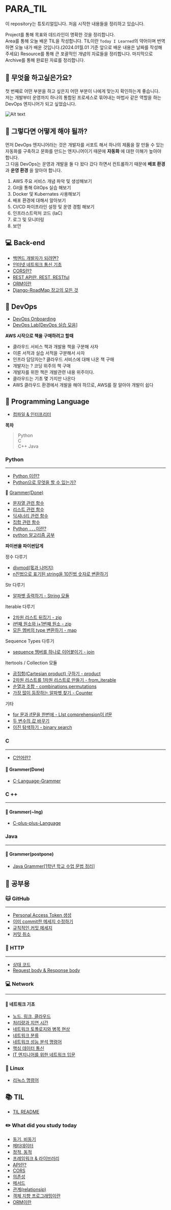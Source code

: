 # PARA_TIL

이 repository는 튜토리얼입니다. 처음 시작한 내용들을 정리하고 있습니다.

Project를 통해 목표와 데드라인이 명확한 것을 정리합니다.  
Area를 통해 오늘 배운 TIL을 작성합니다. TIL이란 `Today I Learned`의 약어이며 번역하면 오늘 내가 배운 것입니다.(2024.01월.01 기준 앞으로 배운 내용은 날짜를 작성해주세요)
Resource를 통해 큰 포괄적인 개념의 자료들을 정리합니다.
마지막으로 Archive를 통해 완료된 자료를 정리합니다.

## 🤔 무엇을 하고싶은가요?

첫 번째로 어떤 부분을 하고 싶은지 어떤 부분이 나에게 맞는지 확인하는게 좋습니다.  
저는 개발부터 운영까지 하나의 통합된 프로세스로 묶어내는 마법사 같은 역할을 하는 DevOps 엔지니어가 되고 싶었습니다.

![Alt text](image.png)

## 🤔 그렇다면 어떻게 해야 될까?

먼저 DevOps 엔지니어라는 것은 개발자를 서포트 해서 하나의 제품을 잘 만들 수 있는 자동화를 구축하고 문화를 만드는 엔지니어이기 때문에 **자동화** 에 대한 이해가 높아야 합니다.  
그 다음 DevOps는 운영과 개발을 둘 다 왔다 갔다 하면서 컨트롤하기 때문에 **배포 환경** 과 **운영 환경** 을 알아야 합니다.

1. AWS 주요 서비스 개념 파악 및 생성해보기
2. Git을 통해 GitOps 실습 해보기
3. Docker 및 Kubernates 사용해보기
4. 배포 환경에 대해서 알아보기
5. CI/CD 파이프라인 설정 및 운영 경험 해보기
6. 인프라스트럭처 코드 (IaC)
7. 로그 및 모니터링
8. 보안

## 💻 Back-end

- <a href="https://github.com/ohyuchan123/Para_TIL/blob/master/Resource/Backend/%EB%B0%B1%EC%97%94%EB%93%9C%20%EA%B0%9C%EB%B0%9C%EC%9E%90%EA%B0%80%20%EB%90%98%EB%A0%A4%EB%A9%B4%3F.md#-%EB%B0%B1%EC%97%94%EB%93%9C-%EA%B0%9C%EB%B0%9C%EC%9E%90%EA%B0%80-%EB%90%98%EB%A0%A4%EB%A9%B4">백엔드 개발자가 되려면?</a>
- <a href="https://github.com/ohyuchan123/Para_TIL/blob/master/Resource/Backend/web%20%EC%A7%80%EC%8B%9D/%EC%9D%B8%ED%84%B0%EB%84%B7%20%EB%84%A4%ED%8A%B8%EC%9B%8C%ED%81%AC%20%ED%86%B5%EC%8B%A0%20%EA%B8%B0%EC%B4%88.md#-%EC%9D%B8%ED%84%B0%EB%84%B7-%EB%84%A4%ED%8A%B8%EC%9B%8C%ED%81%AC-%ED%86%B5%EC%8B%A0-%EA%B8%B0%EC%B4%88">인터넷 네트워크 통신 기초</a>
- <a href="https://github.com/ohyuchan123/Para_TIL/blob/master/Area/What%20did%20you%20study%20today/CORS.md#cors">CORS란?</a>
- <a href="https://github.com/ohyuchan123/Para_TIL/blob/master/Resource/Backend/web%20%EC%A7%80%EC%8B%9D/REST%20API%EB%9E%80%20REST%2C%20RESTful%EC%9D%B4%EB%9E%80.md#rest%EB%9E%80">REST API란, REST, RESTful</a>
- <a href="https://github.com/ohyuchan123/Para_TIL/blob/master/Area/What%20did%20you%20study%20today/ORM%EC%9D%B4%EB%9E%80.md#-orm%EC%9D%B4%EB%9E%80">ORM이란</a>
- <a href="https://github.com/ohyuchan123/Django-RoadMap">Django-RoadMap 장고의 모든 것</a>

## 🚀 DevOps

- <a href="https://github.com/ohyuchan123/Para_TIL/tree/master/Resource/DevOps#-devops%EC%97%90-%EA%B4%80%ED%95%9C-%EA%B8%80%EC%9D%84-%EC%9E%91%EC%84%B1%ED%95%98%EC%97%AC-%EC%98%AC%EB%A6%BD%EB%8B%88%EB%8B%A4">DevOps Onboarding</a>
- <a href="https://github.com/ohyuchan123/DevOps-lab">DevOps Lab[DevOps 실습 모음]</a>

**AWS 시작으로 책을 구매하려고 할때**

- 클라우드 서비스 책과 개발용 책을 구분해 사자
- 이론 서적과 실습 서적을 구분해서 사자
- 인프라 담당자는? 클라우드 서비스에 대해 나온 책 구매
- 개발자는 ? 코딩 위주의 책 구매
- 개발자를 위한 책은 개발관련 내용 위주이다.
- 클라우드는 기초 몇 가지만 나온다
- AWS 클라우드 환경에서 개발을 해야 하므로, AWS를 잘 알아야 개발이 쉽다

## 📑 Programming Language

- <a href="https://github.com/ohyuchan123/C-Language-sytax-guide/blob/master/08-19/What%20I%20learned%20while%20studying.md#-%EC%BB%B4%ED%8C%8C%EC%9D%BC-%EC%96%B8%EC%96%B4--%EC%9D%B8%ED%84%B0%ED%94%84%EB%A6%AC%ED%84%B0-%EC%96%B8%EC%96%B4">컴파일 & 인터프리터</a>

**목차**

> Python  
> C  
> C++
> Java

### Python

---

- <a href="https://github.com/ohyuchan123/Para_TIL/blob/master/Archive/Python-Programin_Language/Python%20%EC%9D%B4%EB%9E%80%3F.md#python-%EC%9D%B4%EB%9E%80">Python 이란?</a>
- <a href="https://github.com/ohyuchan123/Para_TIL/blob/master/Archive/Python-Programin_Language/What%20you%20can%20do%20with%20python.md#what-you-can-do-with-python">Python으로 무엇을 할 수 있는가?</a>

📝 <a href="https://velog.io/@ohyuchan123/series/Python-Language">Grammer(Done)</a>

- <a href="https://github.com/ohyuchan123/Para_TIL/blob/master/Archive/Python-Programin_Language/Grammer/%EC%9E%90%EB%A3%8C%ED%98%95/python%20%EB%AC%B8%EC%9E%90%EC%97%B4%20%EA%B4%80%EB%A0%A8%20%ED%95%A8%EC%88%98.md#%EB%AC%B8%EC%9E%90%EC%97%B4-%EA%B4%80%EB%A0%A8-%ED%95%A8%EC%88%98%EB%93%A4">문자열 관련 함수</a>
- <a href="https://github.com/ohyuchan123/Para_TIL/blob/master/Archive/Python-Programin_Language/Grammer/%EC%9E%90%EB%A3%8C%ED%98%95/python%20%EB%A6%AC%EC%8A%A4%ED%8A%B8%20%EA%B4%80%EB%A0%A8%20%ED%95%A8%EC%88%98.md#%EB%A6%AC%EC%8A%A4%ED%8A%B8-%EA%B4%80%EB%A0%A8-%ED%95%A8%EC%88%98">리스트 관련 함수</a>
- <a href="https://github.com/ohyuchan123/Para_TIL/blob/master/Archive/Python-Programin_Language/Grammer/%EC%9E%90%EB%A3%8C%ED%98%95/python%20%EB%94%95%EC%85%94%EB%84%88%EB%A6%AC%20%EA%B4%80%EB%A0%A8%20%ED%95%A8%EC%88%98.md#-%EB%94%95%EC%85%94%EB%84%88%EB%A6%AC-%EA%B4%80%EB%A0%A8-%ED%95%A8%EC%88%98">딕셔너리 관련 함수</a>
- <a href="https://github.com/ohyuchan123/Para_TIL/blob/master/Archive/Python-Programin_Language/Grammer/%EC%9E%90%EB%A3%8C%ED%98%95/python%20%EC%A7%91%ED%95%A9%20%EA%B4%80%EB%A0%A8%20%ED%95%A8%EC%88%98.md#%EC%A7%91%ED%95%A9-%EC%9E%90%EB%A3%8C%ED%98%95-%EA%B4%80%EB%A0%A8-%ED%95%A8%EC%88%98">집합 관련 함수</a>
- <a href="https://github.com/ohyuchan123/Para_TIL/blob/master/Archive/Python-Programin_Language/Grammer/%60...%60.md#python%EC%97%90%EC%84%9C--">Python `...`이란?</a>
- <a href="https://github.com/ohyuchan123/Algorithms#algorithms">python 알고리즘 공부</a>

**파이썬을 파이썬답게**

정수 다루기

- <a href="https://github.com/ohyuchan123/Para_TIL/blob/master/Archive/Python/%ED%8C%8C%EC%9D%B4%EC%8D%AC%EC%9D%84%20%ED%8C%8C%EC%9D%B4%EC%8D%AC%EB%8B%B5%EA%B2%8C/divmod/%EB%AA%AB%EA%B3%BC%20%EB%82%98%EB%A8%B8%EC%A7%80.md#%EB%AA%AB%EA%B3%BC-%EB%82%98%EB%A8%B8%EC%A7%80---divmod">divmod(몫과 나머지)</a>
- <a href="https://github.com/ohyuchan123/Para_TIL/blob/master/Archive/Python/%ED%8C%8C%EC%9D%B4%EC%8D%AC%EC%9D%84%20%ED%8C%8C%EC%9D%B4%EC%8D%AC%EB%8B%B5%EA%B2%8C/n%EC%A7%84%EB%B2%95%EC%9C%BC%EB%A1%9C%20%ED%91%9C%EA%B8%B0%EB%90%9C%20string%EC%9D%84%2010%EC%A7%84%EB%B2%95%20%EC%88%AB%EC%9E%90%EB%A1%9C%20%EB%B3%80%ED%99%98%ED%95%98%EA%B8%B0.md#n%EC%A7%84%EB%B2%95%EC%9C%BC%EB%A1%9C-%ED%91%9C%EA%B8%B0%EB%90%9C-string%EC%9D%84-10%EC%A7%84%EB%B2%95-%EC%88%AB%EC%9E%90%EB%A1%9C-%EB%B3%80%ED%99%98%ED%95%98%EA%B8%B0">n진법으로 표기된 string을 10진법 숫자로 변환하기</a>

Str 다루기

- <a href="https://github.com/ohyuchan123/Para_TIL/blob/master/Archive/Python/%ED%8C%8C%EC%9D%B4%EC%8D%AC%EC%9D%84%20%ED%8C%8C%EC%9D%B4%EC%8D%AC%EB%8B%B5%EA%B2%8C/%EC%95%8C%ED%8C%8C%EB%B2%B3%20%EC%B6%9C%EB%A0%A5%ED%95%98%EA%B8%B0.md#%EC%95%8C%ED%8C%8C%EB%B2%B3-%EC%B6%9C%EB%A0%A5%ED%95%98%EA%B8%B0---string-%EB%AA%A8%EB%93%88">알파벳 출력하기 - String 모듈</a>

Iterable 다루기

- <a href="https://github.com/ohyuchan123/Para_TIL/blob/master/Archive/Python/%ED%8C%8C%EC%9D%B4%EC%8D%AC%EC%9D%84%20%ED%8C%8C%EC%9D%B4%EC%8D%AC%EB%8B%B5%EA%B2%8C/2%EC%B0%A8%EC%9B%90%20%EB%A6%AC%EC%8A%A4%ED%8A%B8%20%EB%92%A4%EC%A7%91%EA%B8%B0.md#2%EC%B0%A8%EC%9B%90-%EB%A6%AC%EC%8A%A4%ED%8A%B8-%EB%92%A4%EC%A7%91%EA%B8%B0---zip">2차원 리스트 뒤집기 - zip</a>
- <a href="https://github.com/ohyuchan123/Para_TIL/blob/master/Archive/Python/%ED%8C%8C%EC%9D%B4%EC%8D%AC%EC%9D%84%20%ED%8C%8C%EC%9D%B4%EC%8D%AC%EB%8B%B5%EA%B2%8C/i%EB%B2%88%EC%A7%B8%20%EC%9B%90%EC%86%8C%EC%99%80%20i%2B1%EB%B2%88%EC%A7%B8%20%EC%9B%90%EC%86%8C-zip.md#i%EB%B2%88%EC%A7%B8-%EC%9B%90%EC%86%8C%EC%99%80-i1%EB%B2%88%EC%A7%B8-%EC%9B%90%EC%86%8C---zip">i번째 원소와 i+1번째 원소 - zip</a>
- <a href="https://github.com/ohyuchan123/Para_TIL/blob/master/Archive/Python/%ED%8C%8C%EC%9D%B4%EC%8D%AC%EC%9D%84%20%ED%8C%8C%EC%9D%B4%EC%8D%AC%EB%8B%B5%EA%B2%8C/%EB%AA%A8%EB%93%A0%20%EB%A9%A4%EB%B2%84%EC%9D%98%20type%20%EB%B3%80%ED%99%98%ED%95%98%EA%B8%B0%20-%20map.md#%EB%AA%A8%EB%93%A0-%EB%A9%A4%EB%B2%84%EC%9D%98-type-%EB%B3%80%ED%99%98%ED%95%98%EA%B8%B0---map">모든 멤버의 type 변환하기 - map</a>

Sequence Types 다루기

- <a href ="https://github.com/ohyuchan123/Para_TIL/blob/master/Archive/Python/%ED%8C%8C%EC%9D%B4%EC%8D%AC%EC%9D%84%20%ED%8C%8C%EC%9D%B4%EC%8D%AC%EB%8B%B5%EA%B2%8C/sequence%20%EB%A9%A4%EB%B2%84%EB%A5%BC%20%ED%95%98%EB%82%98%EB%A1%9C%20%EC%9D%B4%EC%96%B4%EB%B6%99%EC%9D%B4%EA%B8%B0%20-%20join.md#sequence-%EB%A9%A4%EB%B2%84%EB%A5%BC-%ED%95%98%EB%82%98%EB%A1%9C-%EC%9D%B4%EC%96%B4%EB%B6%99%EC%9D%B4%EA%B8%B0---join">sequence 멤버를 하나로 이어붙이기 - join</a>

Itertools / Collection 모듈

- <a href ="">곱집합(Cartesian product) 구하기 - product</a>
- <a href="https://github.com/ohyuchan123/Para_TIL/blob/master/Archive/Python/%ED%8C%8C%EC%9D%B4%EC%8D%AC%EC%9D%84%20%ED%8C%8C%EC%9D%B4%EC%8D%AC%EB%8B%B5%EA%B2%8C/2%EC%B0%A8%EC%9B%90%20%EB%A6%AC%EC%8A%A4%ED%8A%B8%20%EB%92%A4%EC%A7%91%EA%B8%B0.md#2%EC%B0%A8%EC%9B%90-%EB%A6%AC%EC%8A%A4%ED%8A%B8-%EB%92%A4%EC%A7%91%EA%B8%B0---zip">2차원 리스트를 1차원 리스트로 만들기 - from_iterable</a>
- <a href="https://github.com/ohyuchan123/Para_TIL/blob/master/Archive/Python/%ED%8C%8C%EC%9D%B4%EC%8D%AC%EC%9D%84%20%ED%8C%8C%EC%9D%B4%EC%8D%AC%EB%8B%B5%EA%B2%8C/%EC%88%9C%EC%97%B4%EA%B3%BC%20%EC%A1%B0%ED%95%A9%20-%20combinations%2Cpermutations.md#%EC%88%9C%EC%97%B4%EA%B3%BC-%EC%A1%B0%ED%95%A9---combinationspermutations">순열과 조합 - combinations,permutations</a>
- <a href="https://github.com/ohyuchan123/Para_TIL/blob/master/Archive/Python/%ED%8C%8C%EC%9D%B4%EC%8D%AC%EC%9D%84%20%ED%8C%8C%EC%9D%B4%EC%8D%AC%EB%8B%B5%EA%B2%8C/%EA%B0%80%EC%9E%A5%20%EB%A7%8E%EC%9D%B4%20%EB%93%B1%EC%9E%A5%ED%95%98%EB%8A%94%20%EC%95%8C%ED%8C%8C%EB%B2%B3%20%EC%B0%BE%EA%B8%B0%20-%20Counter.md#%EA%B0%80%EC%9E%A5-%EB%A7%8E%EC%9D%B4-%EB%93%B1%EC%9E%A5%ED%95%98%EB%8A%94-%EC%95%8C%ED%8C%8C%EB%B2%B3-%EC%B0%BE%EA%B8%B0---counter">가장 많이 등장하는 알파벳 찾기 - Counter</a>

기타

- <a href="https://github.com/ohyuchan123/Para_TIL/blob/master/Archive/Python/%ED%8C%8C%EC%9D%B4%EC%8D%AC%EC%9D%84%20%ED%8C%8C%EC%9D%B4%EC%8D%AC%EB%8B%B5%EA%B2%8C/for%20%EB%AC%B8%EA%B3%BC%20if%EB%AC%B8%EC%9D%84%20%ED%95%9C%EB%B2%88%EC%97%90%20-%20List%20comprehension%EC%9D%98%20if%EB%AC%B8.md#for-%EB%AC%B8%EA%B3%BC-if%EB%AC%B8%EC%9D%84-%ED%95%9C%EB%B2%88%EC%97%90---list-comprehension%EC%9D%B4-if%EB%AC%B8">for 문과 if문을 한번에 - LIst comprehension이 if문</a>
- <a href="https://github.com/ohyuchan123/Para_TIL/blob/master/Archive/Python/%ED%8C%8C%EC%9D%B4%EC%8D%AC%EC%9D%84%20%ED%8C%8C%EC%9D%B4%EC%8D%AC%EB%8B%B5%EA%B2%8C/%EB%91%90%20%EB%B3%80%EC%88%98%EC%9D%98%20%EA%B0%92%20%EB%B0%94%EA%BE%B8%EA%B8%B0%20-%20swap.md#%EB%91%90-%EB%B3%80%EC%88%98%EC%9D%98-%EA%B0%92-%EB%B0%94%EA%BE%B8%EA%B8%B0---swap">두 변수의 값 바꾸기</a>
- <a href="https://github.com/ohyuchan123/Para_TIL/blob/master/Archive/Python/%ED%8C%8C%EC%9D%B4%EC%8D%AC%EC%9D%84%20%ED%8C%8C%EC%9D%B4%EC%8D%AC%EB%8B%B5%EA%B2%8C/%EC%9D%B4%EC%A7%84%20%ED%83%90%EC%83%89%ED%95%98%EA%B8%B0%20-%20binary%20search.md#%EC%9D%B4%EC%A7%84-%ED%83%90%EC%83%89%ED%95%98%EA%B8%B0---binary-search">이진 탐색하기 - binary search</a>

### C

---

- <a href="https://github.com/ohyuchan123/Para_TIL/blob/master/Project/C/C%EC%96%B8%EC%96%B4%EB%9E%80%3F.md#c%EC%96%B8%EC%96%B4%EB%9E%80">C언어란?</a>

#### 📝 Grammer(Done)

- <a href = "https://github.com/ohyuchan123/C-Language-sytax-guide">C-Language-Grammer</a>

### C ++

---

#### 📝 Grammer(~Ing)

- <a href="https://github.com/ohyuchan123/C_plus_plus_Language">C-plus-plus-Language</a>

### Java

---

#### 📝 Grammer(postpone)

- <a href="https://github.com/ohyuchan123/Java_Grammer">Java Grammer[1학년 학교 수업 문법 정리]</a>

## 📒 공부용

### 🐱 GitHub

---

- <a href="https://github.com/ohyuchan123/Para_TIL/blob/master/Resource/Github/token/Personal%20Access%20Token/Github%20%ED%86%A0%ED%81%B0%20%EC%83%9D%EC%84%B1.md#github-%ED%86%A0%ED%81%B0-%EC%83%9D%EC%84%B1">Personal Access Token 생성</a>
- <a href="https://github.com/ohyuchan123/Para_TIL/blob/master/Resource/Github/command/%5Bgit%5D%20%EC%9D%B4%EB%AF%B8%20commit%ED%95%9C%20%EB%A9%94%EC%84%B8%EC%A7%80%20%EC%88%98%EC%A0%95%ED%95%98%EA%B8%B0.md#git-%EC%9D%B4%EB%AF%B8-commit%ED%95%9C-%EB%A9%94%EC%84%B8%EC%A7%80-%EC%88%98%EC%A0%95%ED%95%98%EA%B8%B0">이미 commit한 메세지 수정하기</a>
- <a href="https://github.com/ohyuchan123/Para_TIL/blob/master/Resource/Github/commit/%EA%B7%9C%EC%B9%99%EC%A0%81%EC%9D%B8%20%EC%BB%A4%EB%B0%8B%20%EB%A9%94%EC%84%B8%EC%A7%80.md#%EA%B7%9C%EC%B9%99%EC%A0%81%EC%9D%B8-commit-%EB%A9%94%EC%84%B8%EC%A7%80">규칙적인 커밋 메세지</a>
- <a href="https://github.com/ohyuchan123/Para_TIL/blob/master/Resource/Github/commit/%EC%BB%A4%EB%B0%8B%20%EC%B7%A8%EC%86%8C.md#git-add-%EC%B7%A8%EC%86%8C%ED%95%98%EA%B8%B0%ED%8C%8C%EC%9D%BC-%EC%83%81%ED%83%9C%EB%A5%BC-unstage%EB%A1%9C-%EB%B3%80%EA%B2%BD%ED%95%98%EA%B8%B0">커밋 취소</a>

### 📕 HTTP

---

- <a href="https://github.com/ohyuchan123/Para_TIL/blob/master/Resource/HTTP/HTTP%20%EC%83%81%ED%83%9C%20%EC%BD%94%EB%93%9C.md#http-%EC%83%81%ED%83%9C-%EC%BD%94%EB%93%9C">상태 코드</a>
- <a href="https://github.com/ohyuchan123/Para_TIL/blob/master/Resource/HTTP/Request%20body%20%26%20Response%20body.md#request-body%EB%9E%80">Request body & Response body</a>

### 💻 Network

---

#### 📄 네트워크 기초

- <a href="https://github.com/ohyuchan123/Para_TIL/blob/master/Resource/Network/%EB%84%A4%ED%8A%B8%EC%9B%8C%ED%81%AC%20%EA%B8%B0%EC%B4%88/%EB%85%B8%EB%93%9C%20%26%20%EB%A7%81%ED%81%AC%20%26%20Cloud.md#-%EB%84%A4%ED%8A%B8%EC%9B%8C%ED%81%ACnetwork-%EA%B8%B0%EC%B4%88">노드, 링크, 클라우드</a>
- <a href="https://github.com/ohyuchan123/Para_TIL/blob/master/Resource/Network/%EB%84%A4%ED%8A%B8%EC%9B%8C%ED%81%AC%20%EA%B8%B0%EC%B4%88/%EC%B2%98%EB%A6%AC%EB%9F%89%EA%B3%BC%20%EC%A7%80%EC%97%B0%EC%8B%9C%EA%B0%84.md#-%EC%B2%98%EB%A6%AC%EB%9F%89%EA%B3%BC-%EC%A7%80%EC%97%B0-%EC%8B%9C%EA%B0%84">처리량과 지연 시간</a>
- <a href="https://github.com/ohyuchan123/Para_TIL/blob/master/Resource/Network/%EB%84%A4%ED%8A%B8%EC%9B%8C%ED%81%AC%20%EA%B8%B0%EC%B4%88/%EB%84%A4%ED%8A%B8%EC%9B%8C%ED%81%AC%20%ED%86%A0%ED%8F%B4%EB%A1%9C%EC%A7%80%EC%99%80%20%EB%B3%91%EB%AA%A9%20%ED%98%84%EC%83%81.md#-%EB%84%A4%ED%8A%B8%EC%9B%8C%ED%81%AC-%ED%86%A0%ED%8F%B4%EB%A1%9C%EC%A7%80%EC%99%80-%EB%B3%91%EB%AA%A9-%ED%98%84%EC%83%81">네트워크 토폴로지와 병목 현상</a>
- <a href="https://github.com/ohyuchan123/Para_TIL/blob/master/Resource/Network/%EB%84%A4%ED%8A%B8%EC%9B%8C%ED%81%AC%20%EA%B8%B0%EC%B4%88/%EB%84%A4%ED%8A%B8%EC%9B%8C%ED%81%AC%20%EB%B6%84%EB%A5%98%20%26%20%EB%84%A4%ED%8A%B8%EC%9B%8C%ED%81%AC%20%EC%84%B1%EB%8A%A5%20%EB%B6%84%EC%84%9D%20%EB%AA%85%EB%A0%B9%EC%96%B4.md#-%EB%84%A4%ED%8A%B8%EC%9B%8C%ED%81%AC-%EB%B6%84%EB%A5%98">네트워크 분류</a>
- <a href="https://github.com/ohyuchan123/Para_TIL/blob/master/Resource/Network/%EB%84%A4%ED%8A%B8%EC%9B%8C%ED%81%AC%20%EA%B8%B0%EC%B4%88/%EB%84%A4%ED%8A%B8%EC%9B%8C%ED%81%AC%20%EB%B6%84%EB%A5%98%20%26%20%EB%84%A4%ED%8A%B8%EC%9B%8C%ED%81%AC%20%EC%84%B1%EB%8A%A5%20%EB%B6%84%EC%84%9D%20%EB%AA%85%EB%A0%B9%EC%96%B4.md#-%EB%84%A4%ED%8A%B8%EC%9B%8C%ED%81%AC-%EC%84%B1%EB%8A%A5-%EB%B6%84%EC%84%9D-%EB%AA%85%EB%A0%B9%EC%96%B4">네트워크 성능 분석 명령어</a>
- <a href="https://github.com/ohyuchan123/LetsReadBooks/tree/master/%ED%95%B5%EC%8B%AC%20%EB%8D%B0%EC%9D%B4%ED%84%B0%20%ED%86%B5%EC%8B%A0#-ubiquitous-%EC%8B%9C%EB%8C%80%EB%A5%BC-%ED%96%A5%ED%95%9C-%EB%8D%B0%EC%9D%B4%ED%84%B0-%ED%86%B5%EC%8B%A0">핵심 데이터 통신</a>
- <a href="">IT 엔지니어를 위한 네트워크 입문</a>

### 📧 Linux

- <a href="https://github.com/ohyuchan123/Para_TIL/blob/master/Resource/Linux/Linux%20%EB%AA%85%EB%A0%B9%EC%96%B4.md#%EB%A6%AC%EB%88%85%EC%8A%A4-%EB%AA%85%EB%A0%B9%EC%96%B4-%EC%A0%95%EB%A6%AC">리눅스 명령어</a>

## 📚 TIL

- <a href ="https://github.com/ohyuchan123/Para_TIL/tree/master/Area/TIL#-til-rule">TIL README</a>

### ✏️ What did you study today

- <a href="https://github.com/ohyuchan123/Para_TIL/blob/master/Area/What%20did%20you%20study%20today/%EB%8F%99%EA%B8%B0%2C%20%EB%B9%84%EB%8F%99%EA%B8%B0.md#%EB%8F%99%EA%B8%B0-%EB%B9%84%EB%8F%99%EA%B8%B0-%EC%B2%98%EB%A6%AC">동기, 비동기</a>
- <a href="https://github.com/ohyuchan123/Para_TIL/blob/master/Area/What%20did%20you%20study%20today/%EB%A9%94%ED%83%80%EB%8D%B0%EC%9D%B4%ED%84%B0.md#metadata">메타데이터</a>
- <a href="https://github.com/ohyuchan123/Para_TIL/blob/master/Area/What%20did%20you%20study%20today/%EB%8F%99%EC%A0%81%20%EC%A0%95%EC%A0%81.md#%EC%A0%95%EC%A0%81-%EC%9B%B9%EA%B3%BC-%EB%8F%99%EC%A0%81-%EC%9B%B9%EC%9D%80-%EB%AC%B4%EC%97%87%EC%9D%B8%EA%B0%80">정적, 동적</a>
- <a href="https://github.com/ohyuchan123/Para_TIL/blob/master/Area/What%20did%20you%20study%20today/%ED%94%84%EB%A0%88%EC%9E%84%EC%9B%8C%ED%81%AC%20%26%20%EB%9D%BC%EC%9D%B4%EB%B8%8C%EB%9F%AC%EB%A6%AC.md#%ED%94%84%EB%A0%88%EC%9E%84%EC%9B%8C%ED%81%AC--%EB%9D%BC%EC%9D%B4%EB%B8%8C%EB%9F%AC%EB%A6%AC">프레임워크 & 라이브러리</a>
- <a href="https://github.com/go-payhere/Initial_FastAPI/pull/4#issuecomment-1668154460">API란?</a>
- <a href="https://github.com/ohyuchan123/Para_TIL/blob/master/Area/What%20did%20you%20study%20today/CORS.md#cors">CORS</a>
- <a href="https://github.com/ohyuchan123/Para_TIL/blob/master/Area/What%20did%20you%20study%20today/%EC%9D%98%EC%A1%B4%EC%84%B1.md#-%EC%9D%98%EC%A1%B4%EC%84%B1%EC%9D%B4%EB%9E%80">의존성</a>
- <a href="https://github.com/ohyuchan123/Para_TIL/blob/master/Area/What%20did%20you%20study%20today/%EB%A9%94%EC%84%9C%EB%93%9C.md#%EF%B8%8F-%EA%B0%9D%EC%B2%B4-%EC%A7%80%ED%96%A5-%ED%94%84%EB%A1%9C%EA%B7%B8%EB%9E%98%EB%B0%8D%EC%9D%98-%ED%95%84%EC%88%98-%EC%9A%94%EC%86%8C-%EB%A9%94%EC%84%9C%EB%93%9Cmethod">메서드</a>
- <a href="https://github.com/ohyuchan123/Para_TIL/blob/master/Area/What%20did%20you%20study%20today/relationship.md#relationship%EC%9D%B4%EB%9E%80">관계(relationsip)</a>
- <a href="https://github.com/ohyuchan123/Para_TIL/blob/master/Area/What%20did%20you%20study%20today/%EA%B0%9D%EC%B2%B4%20%EC%A7%80%ED%96%A5%20%ED%94%84%EB%A1%9C%EA%B7%B8%EB%9E%98%EB%B0%8D%EC%9D%B4%EB%9E%80.md#%EA%B0%9D%EC%B1%84-%EC%A7%80%ED%96%A5object-oriented-%ED%94%84%EB%A1%9C%EA%B7%B8%EB%9E%98%EB%B0%8D%EC%9D%B4%EB%9E%80">객체 지향 프로그래밍이란</a>
- <a href="https://github.com/ohyuchan123/Para_TIL/blob/master/Area/What%20did%20you%20study%20today/ORM%EC%9D%B4%EB%9E%80.md#-orm%EC%9D%B4%EB%9E%80">ORM이란</a>
